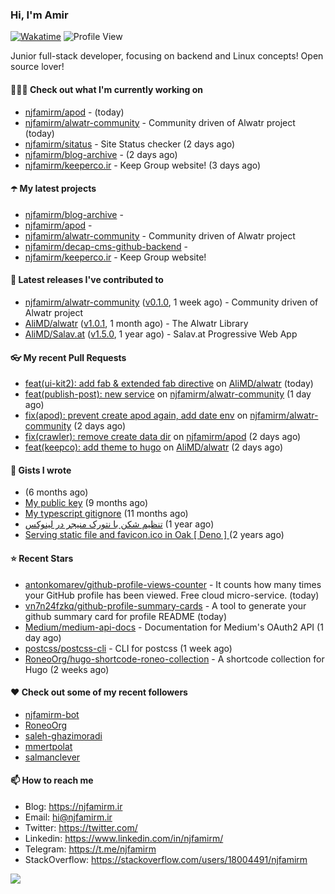 ### Hi, I'm Amir
[![Wakatime](https://wakatime.com/badge/user/68776a95-d771-48a4-a960-90136239e4fd.svg)](https://wakatime.com/@68776a95-d771-48a4-a960-90136239e4fd)
![Profile View](https://komarev.com/ghpvc/?username=njfamirm)

Junior full-stack developer, focusing on backend and Linux concepts!
Open source lover!

#### 👨🏻‍💻 Check out what I'm currently working on

- [njfamirm/apod](https://github.com/njfamirm/apod) -  (today)
- [njfamirm/alwatr-community](https://github.com/njfamirm/alwatr-community) - Community driven of Alwatr project (today)
- [njfamirm/sitatus](https://github.com/njfamirm/sitatus) - Site Status checker (2 days ago)
- [njfamirm/blog-archive](https://github.com/njfamirm/blog-archive) -  (2 days ago)
- [njfamirm/keeperco.ir](https://github.com/njfamirm/keeperco.ir) - Keep Group website! (3 days ago)

#### ☂️ My latest projects

- [njfamirm/blog-archive](https://github.com/njfamirm/blog-archive) - 
- [njfamirm/apod](https://github.com/njfamirm/apod) - 
- [njfamirm/alwatr-community](https://github.com/njfamirm/alwatr-community) - Community driven of Alwatr project
- [njfamirm/decap-cms-github-backend](https://github.com/njfamirm/decap-cms-github-backend) - 
- [njfamirm/keeperco.ir](https://github.com/njfamirm/keeperco.ir) - Keep Group website!

#### 🎉 Latest releases I've contributed to

- [njfamirm/alwatr-community](https://github.com/njfamirm/alwatr-community) ([v0.1.0](https://github.com/njfamirm/alwatr-community/releases/tag/v0.1.0), 1 week ago) - Community driven of Alwatr project
- [AliMD/alwatr](https://github.com/AliMD/alwatr) ([v1.0.1](https://github.com/AliMD/alwatr/releases/tag/v1.0.1), 1 month ago) - The Alwatr Library
- [AliMD/Salav.at](https://github.com/AliMD/Salav.at) ([v1.5.0](https://github.com/AliMD/Salav.at/releases/tag/v1.5.0), 1 year ago) - Salav.at Progressive Web App

#### 👓 My recent Pull Requests

- [feat(ui-kit2): add fab &amp; extended fab directive](https://github.com/AliMD/alwatr/pull/1403) on [AliMD/alwatr](https://github.com/AliMD/alwatr) (today)
- [feat(publish-post): new service](https://github.com/njfamirm/alwatr-community/pull/32) on [njfamirm/alwatr-community](https://github.com/njfamirm/alwatr-community) (1 day ago)
- [fix(apod): prevent create apod again, add date env](https://github.com/njfamirm/alwatr-community/pull/28) on [njfamirm/alwatr-community](https://github.com/njfamirm/alwatr-community) (2 days ago)
- [fix(crawler): remove create data dir](https://github.com/njfamirm/apod/pull/22) on [njfamirm/apod](https://github.com/njfamirm/apod) (2 days ago)
- [feat(keepco): add theme to hugo](https://github.com/AliMD/alwatr/pull/1400) on [AliMD/alwatr](https://github.com/AliMD/alwatr) (2 days ago)

#### 📓 Gists I wrote

- [](https://gist.github.com/022d07ecd84e69ad31ef0bcd32d86b59) (6 months ago)
- [My public key](https://gist.github.com/879f720c9ca74a0934ce571b7285ed34) (9 months ago)
- [My typescript gitignore](https://gist.github.com/6a40b1912daab3f91a02a7b53f3f76c3) (11 months ago)
- [تنظیم شکن با نتورک منیجر در لینوکس](https://gist.github.com/cc40c344e89bdcdf77085cbf1fc05162) (1 year ago)
- [Serving static file and favicon.ico in Oak [ Deno ] ](https://gist.github.com/9bcaca2b6a672e729c099193b4aafe9f) (2 years ago)

#### ⭐ Recent Stars

- [antonkomarev/github-profile-views-counter](https://github.com/antonkomarev/github-profile-views-counter) - It counts how many times your GitHub profile has been viewed. Free cloud micro-service. (today)
- [vn7n24fzkq/github-profile-summary-cards](https://github.com/vn7n24fzkq/github-profile-summary-cards) - A tool to generate your github summary card for profile README (today)
- [Medium/medium-api-docs](https://github.com/Medium/medium-api-docs) - Documentation for Medium&#39;s OAuth2 API (1 day ago)
- [postcss/postcss-cli](https://github.com/postcss/postcss-cli) - CLI for postcss (1 week ago)
- [RoneoOrg/hugo-shortcode-roneo-collection](https://github.com/RoneoOrg/hugo-shortcode-roneo-collection) - A shortcode collection for Hugo (2 weeks ago)

#### ♥️ Check out some of my recent followers

- [njfamirm-bot](https://github.com/njfamirm-bot)
- [RoneoOrg](https://github.com/RoneoOrg)
- [saleh-ghazimoradi](https://github.com/saleh-ghazimoradi)
- [mmertpolat](https://github.com/mmertpolat)
- [salmanclever](https://github.com/salmanclever)

#### 📫 How to reach me

- Blog: https://njfamirm.ir
- Email: hi@njfamirm.ir
- Twitter: https://twitter.com/
- Linkedin: https://www.linkedin.com/in/njfamirm/
- Telegram: https://t.me/njfamirm
- StackOverflow: https://stackoverflow.com/users/18004491/njfamirm

![](http://github-profile-summary-cards.vercel.app/api/cards/profile-details?username=njfamirm&theme=transparent)
